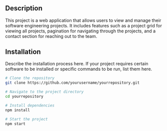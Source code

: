 # 

## Description

This project is a web application that allows users to view and manage their software engineering projects. It includes features such as a project grid for viewing all projects, pagination for navigating through the projects, and a contact section for reaching out to the team.

## Installation

Describe the installation process here. If your project requires certain software to be installed or specific commands to be run, list them here.

```bash
# Clone the repository
git clone https://github.com/yourusername/yourrepository.git

# Navigate to the project directory
cd yourrepository

# Install dependencies
npm install

# Start the project
npm start
